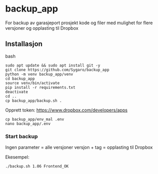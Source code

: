 # backup_app
For backup av garasjeport prosjekt kode og filer med mulighet for flere versjoner og opplasting til Dropbox

## Installasjon
bash
```
sudo apt update && sudo apt install git -y
git clone https://github.com/Sygaro/backup_app
python -m venv backup_app/venv
cd backup_app
source venv/bin/activate
pip install -r requirements.txt
deactivate
cd ..
cp backup_app/backup.sh .
```
Opprett token:
https://www.dropbox.com/developers/apps
```
cp backup_app/env_mal .env
nano backup_app/.env
```
### Start backup

Ingen parameter = alle versjoner
versjon + tag = opplasting til Dropbox

Ekesempel:

```
./backup.sh 1.06 Frontend_OK
```

